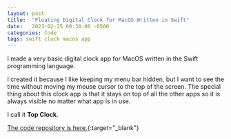 ```yaml
---
layout: post
title:  "Floating Digital Clock for MacOS Written in Swift"
date:   2023-02-25 00:30:00 -0500
categories: Code
tags: swift clock macos app
---
```

I made a very basic digital clock app for MacOS written in the Swift programming language.

I created it because I like keeping my menu bar hidden, but I want to see the time without moving my mouse cursor to the top of the screen. The special thing about this clock app is that it stays on top of all the other apps so it is always visible no matter what app is in use.

I call it **Top Clock**.

[The code repository is here.](https://github.com/josephkreydt/Top_Clock){:target="_blank"}